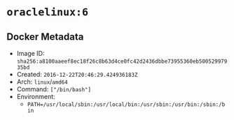 # `oraclelinux:6`

## Docker Metadata

- Image ID: `sha256:a8100aaeef8ec18f26c8b63d4ce0fc42d2436dbbe73955360eb50052997935bd`
- Created: `2016-12-22T20:46:29.424936183Z`
- Arch: `linux`/`amd64`
- Command: `["/bin/bash"]`
- Environment:
  - `PATH=/usr/local/sbin:/usr/local/bin:/usr/sbin:/usr/bin:/sbin:/bin`
